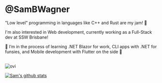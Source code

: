 <h1>@SamBWagner</h1>
<p>"Low level" programming in languages like C++ and Rust are my jam! 🍓</p>
<p>I'm also interested in Web development, currently working as a Full-Stack dev at SSW Brisbane!</p>
<p>🌱 I’m in the process of learning .NET Blazor for work, CLI apps with .NET for funsies, and Mobile development with Flutter on the side 🦋</p>
<br/>
<img src="https://github-readme-stats.vercel.app/api/top-langs?username=SamBWagner&show_icons=true&locale=en&layout=compact&theme=chartreuse-dark" alt="ovi" />
<br/>

[![Sam's github stats](https://github-readme-stats.vercel.app/api?username=SamBWagner&theme=dark)](https://github.com/SamBWagner/github-readme-stats)
